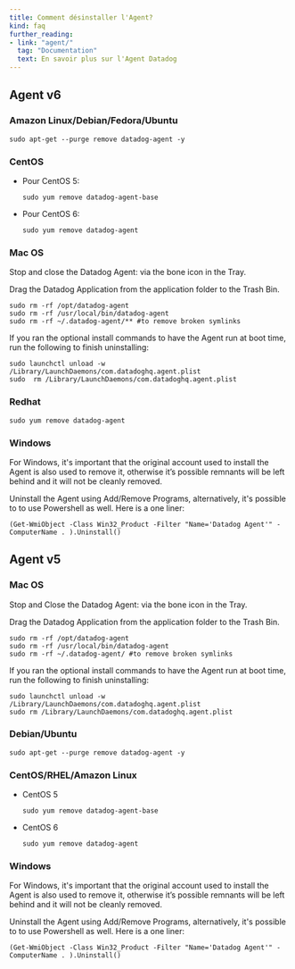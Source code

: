 ```yaml
---
title: Comment désinstaller l'Agent?
kind: faq
further_reading:
- link: "agent/"
  tag: "Documentation"
  text: En savoir plus sur l'Agent Datadog
---
```


## Agent v6
### Amazon Linux/Debian/Fedora/Ubuntu
```
sudo apt-get --purge remove datadog-agent -y
```

### CentOS

* Pour CentOS 5:

    ```
    sudo yum remove datadog-agent-base
    ```

* Pour CentOS 6:

    ```
    sudo yum remove datadog-agent
    ```

### Mac OS

Stop and close the Datadog Agent: via the bone icon in the Tray.

Drag the Datadog Application from the application folder to the Trash Bin.

```
sudo rm -rf /opt/datadog-agent
sudo rm -rf /usr/local/bin/datadog-agent
sudo rm -rf ~/.datadog-agent/**​ #to remove broken symlinks
```
If you ran the optional install commands to have the Agent run at boot time, run the following to finish uninstalling:

```
sudo launchctl unload -w /Library/LaunchDaemons/com.datadoghq.agent.plist
sudo  rm /Library/LaunchDaemons/com.datadoghq.agent.plist
```

### Redhat

```
sudo yum remove datadog-agent
```

### Windows

For Windows, it's important that the original account used to install the Agent is also used to remove it, otherwise it’s possible remnants will be left behind and it will not be cleanly removed.

Uninstall the Agent using Add/Remove Programs, alternatively, it's possible to to use Powershell as well. Here is a one liner:

```
(Get-WmiObject -Class Win32_Product -Filter "Name='Datadog Agent'" -ComputerName . ).Uninstall()
```

## Agent v5
### Mac OS

Stop and Close the Datadog Agent: via the bone icon in the Tray.

Drag the Datadog Application from the application folder to the Trash Bin.

```
sudo rm -rf /opt/datadog-agent
sudo rm -rf /usr/local/bin/datadog-agent
sudo rm -rf ~/.datadog-agent/ #to remove broken symlinks
```

If you ran the optional install commands to have the Agent run at boot time, run the following to finish uninstalling:

```
sudo launchctl unload -w /Library/LaunchDaemons/com.datadoghq.agent.plist
sudo rm /Library/LaunchDaemons/com.datadoghq.agent.plist
```

### Debian/Ubuntu

```
sudo apt-get --purge remove datadog-agent -y
```

### CentOS/RHEL/Amazon Linux

* CentOS 5

    ```
    sudo yum remove datadog-agent-base
    ```

* CentOS 6

    ```
    sudo yum remove datadog-agent
    ```

### Windows

For Windows, it's important that the original account used to install the Agent is also used to remove it, otherwise it’s possible remnants will be left behind and it will not be cleanly removed.

Uninstall the Agent using Add/Remove Programs, alternatively, it's possible to to use Powershell as well. Here is a one liner:

```
(Get-WmiObject -Class Win32_Product -Filter "Name='Datadog Agent'" -ComputerName . ).Uninstall()
```

